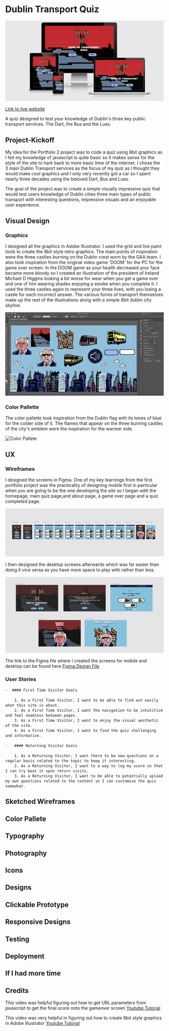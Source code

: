 # Dublin Transport Quiz

![Am I responsive](/assets/images/am_i_responsive.png)

[Link to live website](https://www.figma.com/file/JGjOtJ32DX9stmCM0YSNvB/Untitled?node-id=27%3A601497)

A quiz designed to test your knowledge of Dublin's three key public transport services. The Dart, the Bus and the Luas.

## Project-Kickoff 

My idea for the Portfolio 2 project was to code a quiz using 8bit graphics as I felt my knowledge of javascript is quite basic so it makes sense for the style of the site to hark back to more basic time of the internet. I chose the 3 main Dublin Transport services as the focus of my quiz as I thought they would make cool graphics and I only very recently got a car so I spent nearly three decades using the beloved Dart, Bus and Luas. 

The goal of the project was to create a simple visually impressive quiz that would test users knowledge of Dublin cities three main types of public transport with interesting questions, impressive visuals and an enjoyable user experience.



## Visual Design

### Graphics

I designed all the graphics in Adobe Illustrator. I used the grid and live paint tools to create the 8bit style retro graphics. The main points of inspiration were the three castles burning on the Dublin crest worn by the GAA team. I also took inspiration from the original video game 'DOOM' for the PC for the game over screen. In the DOOM game as your health decreased your face became more bloody so I created an illustration of the president of Ireland Michael D Higgins looking a bit worse for wear when you get a game over and one of him wearing shades enjoying a smoke when you complete it. I used the three castles again to represent your three lives, with you losing a castle for each incorrect answer. 
The various forms of transport themselves make up the rest of the illustrations along with a simple 8bit dublin city skyline. 

![Graphics](/assets/images/graphics.png)

### Color Pallette

The color pallette took inspiration from the Dublin flag with its tones of blue for the colder side of it. The flames that appear on the three burning castles of the city's emblem were the inspiration for the warmer side. 

![Color Pallete](/assets/images/colour-pallete.png)

## UX

### Wireframes

I designed the screens in Figma. One of my key learnings from the first portfolio project was the practicality of designing mobile first in particular when you are going to be the one developing the site so I began with the homepage, main quiz page,and about page, a game over page and a quiz completed page. 

![Mobile Screens](/assets/images/mobile_screens.png)

I then designed the desktop screens afterwards which was far easier than doing it vice versa as you have more space to play with rather than less. 

![Desktop Screens](/assets/images/desktop_screens.png)

The link to the Figma file where I created the screens for mobile and desktop can be found here [Figma Design File](https://www.figma.com/file/JGjOtJ32DX9stmCM0YSNvB/Untitled?node-id=27%3A601497)

### User Stories

    -  #### First Time Visitor Goals

        1. As a First Time Visitor, I want to be able to find out easily what this site is about.
        2. As a First Time Visitor, I want the navigation to be intutitive and feel seamless between pages.
        3. As a First Time Visitor, I want to enjoy the visual aesthetic of the site.
        4. As a First Time Visitor, I want to find the quiz challenging and informative.

    -   #### Returning Visitor Goals

        1. As a Returning Visitor, I want there to be new questions on a regular basis related to the topic to keep it interesting.
        2. As a Returning Visitor, I want to a way to log my score so that I can try beat it upon return visits.
        3. As a Returning Visitor, I want to be able to potentially upload my own questions related to the content so I can customise the quiz somewhat.


## Sketched Wireframes


## Color Pallete 

## Typography

## Photography


## Icons


## Designs


## Clickable Prototype


## Responsive Designs


## Testing

## Deployment

## If I had more time

## Credits

This video was helpful figuring out how to get URL parameters from javascript to get the final score onto the gameover screen [Youtube Tutorial](https://www.youtube.com/watch?v=j3-LV3XxhVg&ab_channel=ProcureEminence)

This video was very helpful in figuring out how to create 8bit style graphics in Adobe Illustrator [Youtube Tutorial](https://www.youtube.com/watch?v=krTF_DLe96c&ab_channel=MakeItPOP)









